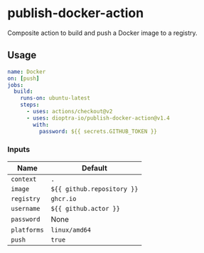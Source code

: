 # publish-docker-action
Composite action to build and push a Docker image to a registry.

## Usage

```yaml
name: Docker
on: [push]
jobs:
  build:
    runs-on: ubuntu-latest
    steps:
      - uses: actions/checkout@v2
      - uses: dioptra-io/publish-docker-action@v1.4
        with:
          password: ${{ secrets.GITHUB_TOKEN }}
```

### Inputs

Name        | Default
------------|--------
`context`   | `.`
`image`     | `${{ github.repository }}`
`registry`  | `ghcr.io`
`username`  | `${{ github.actor }}`
`password`  | None
`platforms` | `linux/amd64`
`push`      | `true`
